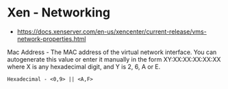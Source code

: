 # Xen - Networking

* https://docs.xenserver.com/en-us/xencenter/current-release/vms-network-properties.html

Mac Address - The MAC address of the virtual network interface. You can autogenerate this value or enter it manually in the form XY:XX:XX:XX:XX:XX where X is any hexadecimal digit, and Y is 2, 6, A or E.

```code
Hexadecimal - <0,9> || <A,F>
```